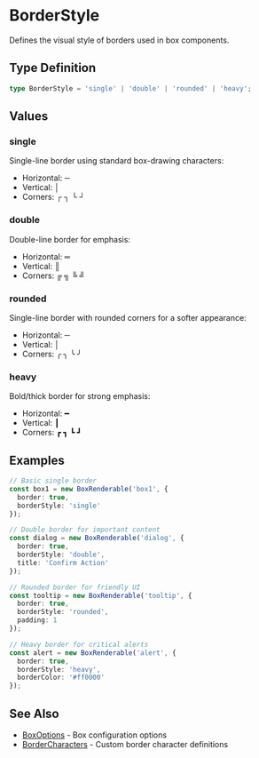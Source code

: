 # BorderStyle

Defines the visual style of borders used in box components.

## Type Definition

```typescript
type BorderStyle = 'single' | 'double' | 'rounded' | 'heavy';
```

## Values

### single
Single-line border using standard box-drawing characters:
- Horizontal: ─
- Vertical: │
- Corners: ┌ ┐ └ ┘

### double
Double-line border for emphasis:
- Horizontal: ═
- Vertical: ║
- Corners: ╔ ╗ ╚ ╝

### rounded
Single-line border with rounded corners for a softer appearance:
- Horizontal: ─
- Vertical: │
- Corners: ╭ ╮ ╰ ╯

### heavy
Bold/thick border for strong emphasis:
- Horizontal: ━
- Vertical: ┃
- Corners: ┏ ┓ ┗ ┛

## Examples

```typescript
// Basic single border
const box1 = new BoxRenderable('box1', {
  border: true,
  borderStyle: 'single'
});

// Double border for important content
const dialog = new BoxRenderable('dialog', {
  border: true,
  borderStyle: 'double',
  title: 'Confirm Action'
});

// Rounded border for friendly UI
const tooltip = new BoxRenderable('tooltip', {
  border: true,
  borderStyle: 'rounded',
  padding: 1
});

// Heavy border for critical alerts
const alert = new BoxRenderable('alert', {
  border: true,
  borderStyle: 'heavy',
  borderColor: '#ff0000'
});
```

## See Also

- [BoxOptions](../interfaces/BoxOptions.md) - Box configuration options
- [BorderCharacters](../interfaces/BorderCharacters.md) - Custom border character definitions